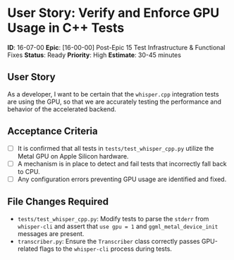 # User Story: Verify and Enforce GPU Usage in C++ Tests
**ID**: 16-07-00
**Epic**: [16-00-00] Post-Epic 15 Test Infrastructure & Functional Fixes
**Status**: Ready
**Priority**: High
**Estimate**: 30-45 minutes

## User Story
As a developer, I want to be certain that the `whisper.cpp` integration tests are using the GPU, so that we are accurately testing the performance and behavior of the accelerated backend.

## Acceptance Criteria
- [ ] It is confirmed that all tests in `tests/test_whisper_cpp.py` utilize the Metal GPU on Apple Silicon hardware.
- [ ] A mechanism is in place to detect and fail tests that incorrectly fall back to CPU.
- [ ] Any configuration errors preventing GPU usage are identified and fixed.

## File Changes Required
- `tests/test_whisper_cpp.py`: Modify tests to parse the `stderr` from `whisper-cli` and assert that `use gpu = 1` and `ggml_metal_device_init` messages are present.
- `transcriber.py`: Ensure the `Transcriber` class correctly passes GPU-related flags to the `whisper-cli` process during tests.
